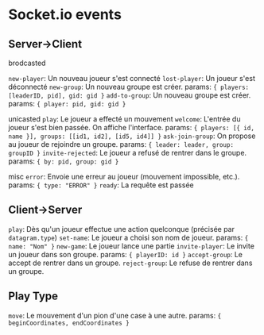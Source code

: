 Socket.io events
================
Server->Client
--------------
brodcasted

`new-player`:		Un nouveau joueur s'est connecté
`lost-player`:		Un joueur s'est déconnecté
`new-group`:		Un nouveau groupe est créer. params: `{ players: [leaderID, pid], gid: gid }`
`add-to-group`:		Un nouveau groupe est créer. params: `{ player: pid, gid: gid }`

unicasted
`play`:			Le joueur a effecté un mouvement
`welcome`:		L'entrée du joueur s'est bien passée. On affiche l'interface. params: `{ players: [{ id, name }], groups: [[id1, id2], [id5, id4]] }`
`ask-join-group`:	On propose au joueur de rejoindre un groupe. params: `{ leader: leader, group: groupID }`
`invite-rejected`:	Le joueur a refusé de rentrer dans le groupe. params: `{ by: pid, group: gid }`

misc
`error`:		Envoie une erreur au joueur (mouvement impossible, etc.). params: `{ type: "ERROR" }`
`ready`:		La requête est passée

Client->Server
--------------
`play`: 		Dès qu'un joueur effectue une action quelconque (précisée par `datagram.type`)
`set-name`:		Le joueur a choisi son nom de joueur. params: `{ name: "Nom" }`
`new-game`:		Le joueur lance une partie
`invite-player`:	Le invite un joueur dans son groupe. params: `{ playerID: id }`
`accept-group`:		Le accept de rentrer dans un groupe.
`reject-group`:		Le refuse de rentrer dans un groupe.

Play Type
---------
`move`:		Le mouvement d'un pion d'une case à une autre. params: `{ beginCoordinates, endCoordinates }`
